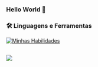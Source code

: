 ### Hello World 👋

### 🛠️ Linguagens e Ferramentas  
[![Minhas Habilidades](https://skillicons.dev/icons?i=html,css,java,spring,mysql,figma,py,
)](https://skillicons.dev)
          
##

<div>
  <a href="https://www.linkedin.com/in/eduarda-fonseca-3a0b44234/" target="_blank"><img src="https://img.shields.io/badge/-LinkedIn-%230077B5?style=for-the-badge&logo=linkedin&logoColor=white" target="_blank"></a>
</div>

